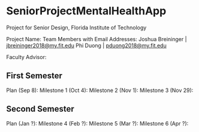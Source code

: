 # SeniorProjectMentalHealthApp
Project for Senior Design, Florida Institute of Technology

Project Name:
Team Members with Email Addresses:
Joshua Breininger | jbreininger2018@my.fit.edu
Phi Duong | pduong2018@my.fit.edu


Faculty Advisor:

## First Semester
Plan (Sep 8):
Milestone 1 (Oct 4):
Milestone 2 (Nov 1):
Milestone 3 (Nov 29):


## Second Semester

Plan (Jan ?):
Milestone 4 (Feb ?):
Milestone 5 (Mar ?):
Milestone 6 (Apr ?):



